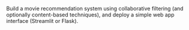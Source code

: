 Build a movie recommendation system using collaborative filtering (and optionally content-based techniques), and deploy a simple web app interface (Streamlit or Flask).